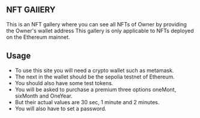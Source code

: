 ## NFT GAllERY
This is an NFT gallery where you can see all NFTs of Owner by providing the Owner's wallet address
This gallery is only applicable to NFTs deployed on  the Ethereum mainnet.

## Usage
* To use this site you will need a crypto wallet such as metamask.
* The next in the wallet should be the sepolia testnet of Ethereum.
* You should also have some test tokens.
* You will be asked to purchase a premium three options  oneMont, sixMonth and OneYear.
* But their actual values are 30 sec, 1 minute and 2 minutes.
* You will also have to set a password.
